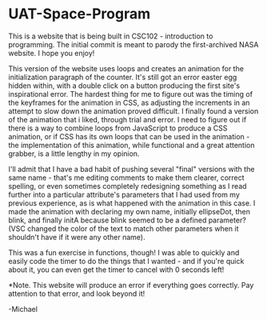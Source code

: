 # UAT-Space-Program

This is a website that is being built in CSC102 - introduction to programming. The initial commit is meant to parody the first-archived NASA website. I hope you enjoy!

This version of the website uses loops and creates an animation for the initialization paragraph of the counter. It's still got an error easter egg hidden within, with a double click on a button producing the first site's inspirational error. The hardest thing for me to figure out was the timing of the keyframes for the animation in CSS, as adjusting the increments in an attempt to slow down the animation proved difficult. I finally found a version of the animation that i liked, through trial and error. I need to figure out if there is a way to combine loops from JavaScript to produce a CSS animation, or if CSS has its own loops that can be used in the animation - the implementation of this animation, while functional and a great attention grabber, is a little lengthy in my opinion.

I'll admit that I have a bad habit of pushing several "final" versions with the same name - that's me editing comments to make them clearer, correct spelling, or even sometimes completely redesigning something as I read further into a particular attribute's parameters that I had used from my previous experience, as is what happened with the animation in this case. I made the animation with declaring my own name, initially ellipseDot, then blink, and finally initA because blink seemed to be a defined parameter? (VSC changed the color of the text to match other parameters when it shouldn't have if it were any other name).

This was a fun exercise in functions, though! I was able to quickly and easily code the timer to do the things that I wanted - and if you're quick about it, you can even get the timer to cancel with 0 seconds left!

*Note. This website will produce an error if everything goes correctly. Pay attention to that error, and look beyond it!

-Michael
